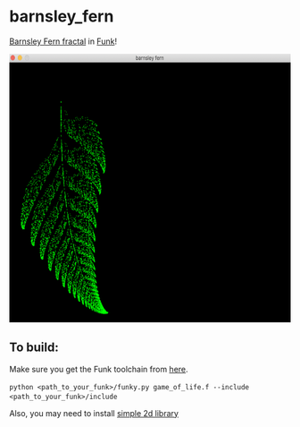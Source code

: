 # barnsley_fern
[Barnsley Fern fractal](https://en.wikipedia.org/wiki/Barnsley_fern) in [Funk](https://github.com/diegovalverde/funk)!

<p style="text-align:center;"><img src="./screenshots/screenshot.png" width="640" height="480"></p>

## To build:

Make sure you get the Funk toolchain from [here](https://github.com/diegovalverde/funk).

```python <path_to_your_funk>/funky.py game_of_life.f --include <path_to_your_funk>/include```

Also, you may need to install [simple 2d library](https://github.com/simple2d/simple2d)

